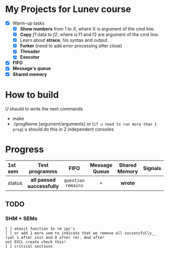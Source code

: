 # My Projects for Lunev course

- [X] Warm-up tasks
    - [X] __Show numbers__ from _1_ to _X_, where X is argument of the cmd line.
    - [X] __Copy__ _f1_ data to _f2_, where is f1 and f2 are argument of the cmd line.
    - [X] Learn about __strace__, his syntax and output.
    - [X] __Forker__ (need to add error processing after close)
    - [X] __Threader__
    - [X] __Executor__
- [X] __FIFO__
- [X] __Message's queue__
- [X] __Shared memory__

# How to build

U should to write the next commands
*  make
*  ./progName [argument/arguments] or (`if u need to run more than 1 prog`) u should do this in 2 independent consoles

# Progress


| __1st sem__   |       __Test programms__      |   __FIFO__            | __Message Queue__ |   __Shared Memory__    |  __Signals__          |
|:------------- |:---------------:              |:--------------------:      |:-------------:    |:-------------:         |   :-------------:     |
|   status      | __all passed successfully__   | `question remains`    |  `+`              |    __wrote__  |                       |

## TODO

### __SHM + SEMs__
    [ ] atexit function to rm ipc's
    [ ] or add 1 more sem to indicate that we remove all successfully__ (val 1 after init and 0 after rm). And after
    not EXCL create check this!
    [ ] critical sections
